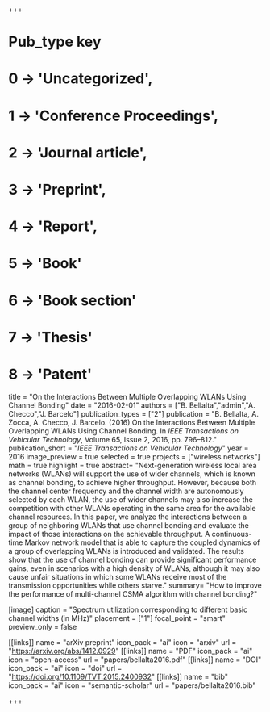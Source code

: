 +++
# Pub_type key
# 0 -> 'Uncategorized',
# 1 -> 'Conference Proceedings',
# 2 -> 'Journal article',
# 3 -> 'Preprint',
# 4 -> 'Report',
# 5 -> 'Book'
# 6 -> 'Book section'
# 7 -> 'Thesis'
# 8 -> 'Patent'

title = "On the Interactions Between Multiple Overlapping WLANs Using Channel Bonding"
date = "2016-02-01"
authors = ["B. Bellalta","admin","A. Checco","J. Barcelo"]
publication_types = ["2"]
publication =  "B. Bellalta, A. Zocca, A. Checco, J. Barcelo. (2016) On the Interactions Between Multiple Overlapping WLANs Using Channel Bonding. In _IEEE Transactions on Vehicular Technology_, Volume 65, Issue 2, 2016, pp. 796–812."
publication_short = "_IEEE Transactions on Vehicular Technology_"
year = 2016
image_preview = true
selected = true
projects = ["wireless networks"]
math = true
highlight = true
abstract= "Next-generation wireless local area networks (WLANs) will support the use of wider channels, which is known as channel bonding, to achieve higher throughput. However, because both the channel center frequency and the channel width are autonomously selected by each WLAN, the use of wider channels may also increase the competition with other WLANs operating in the same area for the available channel resources. In this paper, we analyze the interactions between a group of neighboring WLANs that use channel bonding and evaluate the impact of those interactions on the achievable throughput. A continuous-time Markov network model that is able to capture the coupled dynamics of a group of overlapping WLANs is introduced and validated. The results show that the use of channel bonding can provide significant performance gains, even in scenarios with a high density of WLANs, although it may also cause unfair situations in which some WLANs receive most of the transmission opportunities while others starve."
summary= "How to improve the performance of multi-channel CSMA algorithm with channel bonding?"

[image]
  caption = "Spectrum utilization corresponding to different basic channel widths (in MHz)"
  placement = ["1"]
  focal_point = "smart"
  preview_only = false

[[links]]
  name = "arXiv preprint"
  icon_pack = "ai"
  icon = "arxiv"
  url = "https://arxiv.org/abs/1412.0929"
[[links]]
  name = "PDF"
  icon_pack = "ai"
  icon = "open-access"
  url = "papers/bellalta2016.pdf"
[[links]]
  name = "DOI"
  icon_pack = "ai"
  icon = "doi"
  url = "https://doi.org/10.1109/TVT.2015.2400932"
[[links]]
  name = "bib"
  icon_pack = "ai"
  icon = "semantic-scholar"
  url = "papers/bellalta2016.bib"

+++

